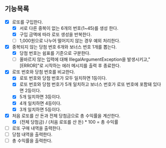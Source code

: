 ## 기능목록
- [x] 로또를 구입한다.
  - [x] 서로 다른 중복이 없는 6개의 번호(1~45)를 생성 한다.
  - [x] 구입 금액에 따라 로또 생성을 반복한다.
  - [ ] 1,000원으로 나누어 떨어지지 않는 경우 예외 처리한다.
- [x] 중복되지 않는 당첨 번호 6개와 보너스 번호 1개를 뽑는다.
  - [x] 당첨 번호는 쉼표를 기준으로 구분한다.
  -[ ] 올바르지 않는 입력에 대해 IllegalArgumentException을 발생시키고,"[ERROR]"로 시작하는 에러 메시지를 출력 후 종료한다.
-[x] 로또 번호와 당첨 번호를 비교한다.
  - [x] 로또 번호와 당첨 번호가 모두 일치하면 1등이다.
  - [x] 로또 번호와 당첨 번호가 5개 일치하고 보너스 번호가 로또 번호에 포함돼 있다면 2등이다.
  - [x] 5개 일치하면 3등이다.
  - [x] 4개 일치하면 4등이다.
  - [x] 3개 일치하면 5등이다.
-[x] 처음 로또를 산 돈과 전체 당첨금으로 총 수익률을 계산한다.
  -[x] (전체 당첨금) / (처음 로또를 산 돈) * 100 = 총 수익률
- [ ] 로또 구매 내역을 출력한다.
- [ ] 당첨 내역을 출력한다.
- [ ] 총 수익률을 출력한다.